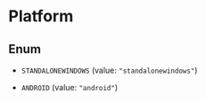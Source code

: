 

# Platform

## Enum


* `STANDALONEWINDOWS` (value: `"standalonewindows"`)

* `ANDROID` (value: `"android"`)



